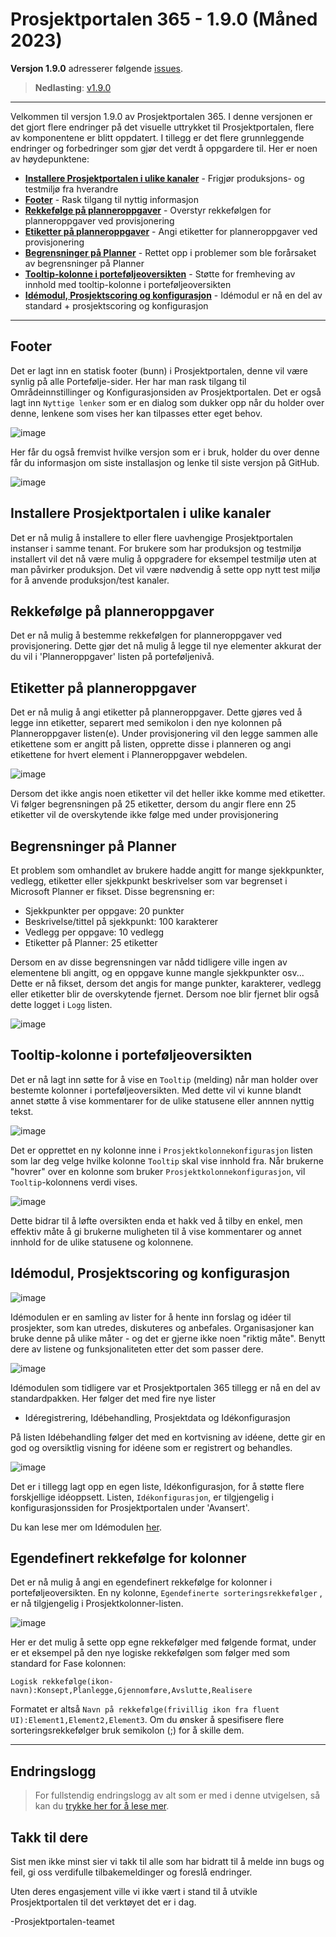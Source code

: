 # Prosjektportalen 365 - 1.9.0 (Måned 2023)

**Versjon 1.9.0** adresserer følgende [issues](https://github.com/Puzzlepart/prosjektportalen365/issues?q=is%3Aissue+is%3Aclosed+milestone%3A1.9).
> **Nedlasting**: [v1.9.0](https://github.com/Puzzlepart/prosjektportalen365/releases)

---

Velkommen til versjon 1.9.0 av Prosjektportalen 365. I denne versjonen er det gjort flere endringer på det visuelle uttrykket til Prosjektportalen, flere av komponentene er blitt oppdatert. I tillegg er det flere grunnleggende endringer og forbedringer som gjør det verdt å oppgardere til. Her er noen av høydepunktene:

- **[Installere Prosjektportalen i ulike kanaler](#installere-prosjektportalen-i-ulike-kanaler)** - Frigjør produksjons- og testmiljø fra hverandre
- **[Footer](#footer)** - Rask tilgang til nyttig informasjon
- **[Rekkefølge på planneroppgaver](#rekkefølge-på-planneroppgaver)** - Overstyr rekkefølgen for planneroppgaver ved provisjonering
- **[Etiketter på planneroppgaver](#etiketter-på-planneroppgaver)** - Angi etiketter for planneroppgaver ved provisjonering
- **[Begrensninger på Planner](#begrensninger-på-planner)** - Rettet opp i problemer som ble forårsaket av begrensninger på Planner
- **[Tooltip-kolonne i porteføljeoversikten](#begrensninger-på-planner)** - Støtte for fremheving av innhold med tooltip-kolonne i porteføljeoversikten
- **[Idémodul, Prosjektscoring og konfigurasjon](#idémodul-prosjektscoring-og-konfigurasjon)** - Idémodul er nå en del av standard + prosjektscoring og konfigurasjon

---

## Footer

Det er lagt inn en statisk footer (bunn) i Prosjektportalen, denne vil være synlig på alle Portefølje-sider. Her har man rask tilgang til Områdeinnstillinger og Konfigurasjonsiden av Prosjektportalen. Det er også lagt inn `Nyttige lenker` som er en dialog som dukker opp når du holder over denne, lenkene som vises her kan tilpasses etter eget behov.

![image](./assets/1.9/footer.png)

Her får du også fremvist hvilke versjon som er i bruk, holder du over denne får du informasjon om siste installasjon og lenke til siste versjon på GitHub.

![image](./assets/1.9/footer-versjon.png)

## Installere Prosjektportalen i ulike kanaler

Det er nå mulig å installere to eller flere uavhengige Prosjektportalen instanser i samme tenant. For brukere som har produksjon og testmiljø installert vil det nå være mulig å oppgradere for eksempel testmiljø uten at man påvirker produksjon. Det vil være nødvendig å sette opp nytt test miljø for å anvende produksjon/test kanaler.

## Rekkefølge på planneroppgaver

Det er nå mulig å bestemme rekkefølgen for planneroppgaver ved provisjonering. Dette gjør det nå mulig å legge til nye elementer akkurat der du vil i 'Planneroppgaver' listen på porteføljenivå.

## Etiketter på planneroppgaver

Det er nå mulig å angi etiketter på planneroppgaver. Dette gjøres ved å legge inn etiketter, separert med semikolon i den nye kolonnen på Planneroppgaver listen(e). Under provisjonering vil den legge sammen alle etikettene som er angitt på listen, opprette disse i planneren og angi etikettene for hvert element i Planneroppgaver webdelen.

![image](./assets/1.9/planneroppgaver-etiketter.png)

Dersom det ikke angis noen etiketter vil det heller ikke komme med etiketter. Vi følger begrensningen på 25 etiketter, dersom du angir flere enn 25 etiketter vil de overskytende ikke følge med under provisjonering

## Begrensninger på Planner

Et problem som omhandlet av brukere hadde angitt for mange sjekkpunkter, vedlegg, etiketter eller sjekkpunkt beskrivelser som var begrenset i Microsoft Planner er fikset. Disse begrensning er:

- Sjekkpunkter per oppgave: 20 punkter
- Beskrivelse/tittel på sjekkpunkt: 100 karakterer
- Vedlegg per oppgave: 10 vedlegg
- Etiketter på Planner: 25 etiketter

Dersom en av disse begrensningen var nådd tidligere ville ingen av elementene bli angitt, og en oppgave kunne mangle sjekkpunkter osv... Dette er nå fikset, dersom det angis for mange punkter, karakterer, vedlegg eller etiketter blir de overskytende fjernet. Dersom noe blir fjernet blir også dette logget i `Logg` listen.

![image](./assets/1.9/planner-begrensninger.png)

## Tooltip-kolonne i porteføljeoversikten

Det er nå lagt inn søtte for å vise en `Tooltip` (melding) når man holder over bestemte kolonner i porteføljeoversikten. Med dette vil vi kunne blandt annet støtte å vise kommentarer for de ulike statusene eller annnen nyttig tekst.

![image](./assets/1.9/tooltip-konfigurasjon.png)

Det er opprettet en ny kolonne inne i `Prosjektkolonnekonfigurasjon` listen som lar deg velge hvilke kolonne `Tooltip` skal vise innhold fra. Når brukerne "hovrer" over en kolonne som bruker `Prosjektkolonnekonfigurasjon`, vil `Tooltip`-kolonnens verdi vises.

![image](./assets/1.9/tooltip-oversikt.png)

Dette bidrar til å løfte oversikten enda et hakk ved å tilby en enkel, men effektiv måte å gi brukerne muligheten til å vise kommentarer og annet innhold for de ulike statusene og kolonnene.

## Idémodul, Prosjektscoring og konfigurasjon

![image](./assets/1.9/ide-kur.png)

Idémodulen er en samling av lister for å hente inn forslag og idéer til prosjekter, som kan utredes, diskuteres og anbefales. Organisasjoner kan bruke denne på ulike måter - og det er gjerne ikke noen "riktig måte". Benytt dere av listene og funksjonaliteten etter det som passer dere.

![image](./assets/1.9/ide-registrering.png)

Idémodulen som tidligere var et Prosjektportalen 365 tillegg er nå en del av standardpakken. Her følger det med fire nye lister

- Idéregistrering, Idébehandling, Prosjektdata og Idékonfigurasjon

På listen Idébehandling følger det med en kortvisning av idéene, dette gir en god og oversiktlig visning for idéene som er registrert og behandles.

![image](./assets/1.9/ide-behandling-kort.png)

Det er i tillegg lagt opp en egen liste, Idékonfigurasjon, for å støtte flere forskjellige idéoppsett. Listen, `Idékonfigurasjon`, er tilgjengelig i konfigurasjonssiden for Prosjektportalen under 'Avansert'.

Du kan lese mer om Idémodulen [her](https://github.com/Puzzlepart/prosjektportalen365/wiki/Id%C3%A9modulen-i-Prosjektportalen).

## Egendefinert rekkefølge for kolonner

Det er nå mulig å angi en egendefinert rekkefølge for kolonner i porteføljeoversikten. En ny kolonne, `Egendefinerte sorteringsrekkefølger` , er nå tilgjengelig i Prosjektkolonner-listen.

![image](./assets/1.9/logisk-rekkefolge.png)

Her er det mulig å sette opp egne rekkefølger med følgende format, under er et eksempel på den nye logiske rekkefølgen som følger med som standard for Fase kolonnen:

`Logisk rekkefølge(ikon-navn):Konsept,Planlegge,Gjennomføre,Avslutte,Realisere`

Formatet er altså `Navn på rekkefølge(frivillig ikon fra fluent UI):Element1,Element2,Element3`. Om du ønsker å spesifisere flere sorteringsrekkefølger bruk semikolon (;) for å skille dem.

---

## Endringslogg

> For fullstendig endringslogg av alt som er med i denne utvigelsen, så kan du [trykke her for å lese mer](../CHANGELOG.md#190---tba).

## Takk til dere

Sist men ikke minst sier vi takk til alle som har bidratt til å melde inn bugs og feil, gi oss verdifulle tilbakemeldinger og foreslå endringer.

Uten deres engasjement ville vi ikke vært i stand til å utvikle Prosjektportalen til det verktøyet det er i dag.

-Prosjektportalen-teamet
